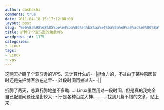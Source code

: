 ```yaml
---
author: dashashi
comments: true
date: 2011-04-18 15:17:12+00:00
layout: post
slug: '%e6%8a%98%e8%85%be%e4%ba%86%e4%b8%aa%e4%ba%9a%e9%a9%ac%e9%80%8a%e7%9a%84%e5%85%8d%e8%b4%b9vps'
title: 折腾了个亚马逊的免费VPS
wordpress_id: 1175
categories:
- Linux
tags:
- Linux
- vps
---
```


这两天折腾了个亚马逊的VPS，云计算什么的- -|挺给力的，不过由于某种原因暂时还是先把博客放在这里- -|过段时间再搬过去- -||

折腾了两天，总算折腾地差不多勒……Linux虽然用过一段时间，但是真的我完全自己配置问题还是比较大- -|于是各种百度大神…………找到几篇不错的文章，贴上来
